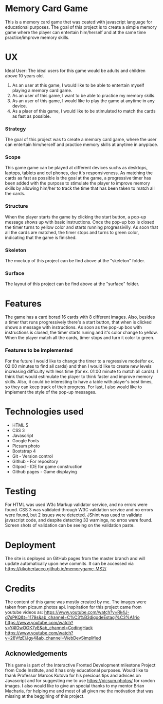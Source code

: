 # Memory Card Game
This is a memory card game thet was ceated with javascript language for educational purposes. The goal of this project is to create a simple memory game where the player can entertain him/herself and at the same time practice/improve memory skills.

# UX

Ideal User:
The ideal users for this game would be adults and children above 10 years old.

1. As an user at this game, I would like to be able to entertain myself playing a memory card game.
2. As an user of this game, I want to be able to practice my memory skills.
3. As an user of this game, I would like to play the game at anytime in any device.
4. As a plaer of this game, I would like to be stimulated to match the cards as fast as possible. 

### Strategy
The goal of this project was to create a memory card game, where the user can entertain him/herself and practice memory skills at anytime in anyplace.

### Scope
This game game can be played at different devices suchs as desktops, laptops, tablets and cel phones, due it's responsiveness. As matching the cards as fast as possible is the goal at the game, a progressive timer has been added with the purpose to stimulate the player to improve memory skills by allowing him/her to track the time that has been taken to match all the cards.

### Structure
When the player starts the game by clicking the start button, a pop-up message shows up with basic instructions. Once the pop-up box is closed the timer turns to yellow color and starts running progressivilly.
As soon that all the cards are matched, the timer stops and turns to green color, indicating that the game is finished.

### Skeleton
The mockup of this project can be find above at the "skeleton" folder.

### Surface
The layout of this project can be find above at the "surface" folder.

# Features
The game has a card borad 16 cards with 8 different images. Also, besides a timer that runs progressively there's a start button, that when is clicked shows a message with instructions.
As soon as the pop-up box with instructions is closed, the timer starts runing and it's color change to yellow.
When the player match all the cards, timer stops and turn it color to green.

### Features to be implemented
For the future I would like to change the timer to a regressive mode(for ex. 02:00 minutes to find all cards) and then I would like to create new levels increasing difficulty with less time (for ex. 01:00 minute to match all cards). I think that would estimulate the player to think faster and improve memory skills.
Also, it could be interesting to have a table with player's best times, so they can keep track of their progress.
For last, I also would like to implement the style of the pop-up messages.

# Technologies used
* HTML 5
* CSS 3
* Javascript
* Google Fonts
* Picsum photo
* Bootstrap 4
* Git - Version control
* Github - For repository
* Gitpod - IDE for game construction
* Github pages - Game displaying

# Testing
For HTML was used W3c Markup validator service, and no errors were found.
CSS 3 was validated through W3C validation service and no errors were found, but 2 issues were detected.
JShint was used to validate javascript code, and despite detecting 33 warnings, no erros were found.
Screen shots of validation can be seeing on the validation paste.

# Deployment
The site is deployed on GitHub pages from the master branch and will update automatically upon new commits. It can be accessed via https://kikobertacco.github.io/memorygame-MS2/.

# Credits
The content of this game was mostly created by me. 
The images were taken from picsum.photos api.
Inspiration for this project came from youtube videos as:
https://www.youtube.com/watch?v=Rk4J-d7sPKQ&t=1179s&ab_channel=C%C3%B3digodeEstagi%C3%A1rio
https://www.youtube.com/watch?v=Y4lOwOOK7yE&ab_channel=CodingHack
https://www.youtube.com/watch?v=28VfzEiJgy4&ab_channel=WebDevSimplified

## Acknowledgements
This game is part of the Interactive Fronted Development milestone Project from Code Institute, and it has only educational purposes.
Would like to thank Professor Marcos Kutova for his precious tips and advices on Javascript and for suggesting me to use https://picsum.photos/ for randon images.
I also would like to give an special thanks to my mentor Brian Macharia, for helping me and most of all given me the motivation that was missing at the beggining of this project. 
